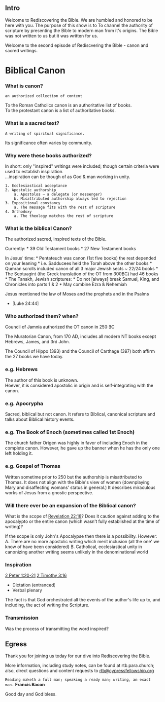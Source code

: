 ## Intro
Welcome to Rediscovering the Bible. We are humbled and honored to be here with you. The purpose of this show is to To channel the authority of scripture by presenting the Bible to modern man from it's origins. The Bible was not written to us but it was written for us.

Welcome to the second episode of Rediscvering the Bible - canon and sacred writings.


# Biblical Canon

### What is canon?  
  `an authorized collection of content`

  To the Roman Catholics canon is an authoritative list of books.  
  To the protestant canon is a list of authoritative books.  


### What is a sacred text?
  `A writing of spiritual significance.`  
  
  Its significance often varies by community.


### Why were these books authorized?
  In short: only "inspired" writings were included; though certain criteria were used to establish inspiration.  
  ...inspiration can be though of as God & man working in unity.  

	1. Ecclesiastical acceptance
	2. Apostolic authorship
		a. Apostolos ~ a delegate (or messenger)
		b. Misattributed authorship always led to rejection
	3. Expositional constancy
		a. The message fits with the rest of scripture
	4. Orthodoxy
		a. The theology matches the rest of scripture


### What is the biblical Canon?
  The authorized sacred, inspired texts of the Bible.
  
  Currently:
	* 39 Old Testament books
	* 27 New Testament books
    
  In Jesus' time:
	* Pentateuch was canon (1st five books) the rest depended on your leaning
		* i.e. Sadducees held the Torah above the other books
	* Qumran scrolls included canon of all 3 major Jewish sects ~ 22/24 books
	* The Septuagint (the Greek translation of the OT from 300BC) had 46 books
	* The Tanakh, Jewish scriptures:
		* Do not [always] break Samuel, King, and Chronicles into parts 1 & 2
		* May combine Ezra & Nehemiah

  Jesus mentioned the law of Moses and the prophets and in the Psalms
  - [Luke 24:44]


### Who authorized them? when?
  Council of Jamnia authorized the OT canon in 250 BC
  
  The Muratorian Canon, from 170 AD, includes all modern NT books except Hebrews, James, and 3rd John.
  
  The Council of Hippo (393) and the Council of Carthage (397) both affirm the 27 books we have today.


### e.g. Hebrews
  The author of this book is unknown.  
  Hoever, it is considered apostolic in origin and is self-integrating with the canon.

### e.g. Apocrypha
  Sacred, biblical but not canon.
  It refers to Biblical, canonical scripture and talks about Biblical history events.

### e.g. The Book of Enoch (sometimes called 1st Enoch)
  The church father Origen was highly in favor of including Enoch in the complete canon.
  However, he gave up the banner when he has the only one left holding it.

### e.g. Gospel of Thomas
  Written sometime prior to 250 but the authorship is misattributed to Thomas.
  It does not align with the Bible's view of women (downplaying Mary and disaffecting womans' status in general.)
  It describes miraculous works of Jesus from a gnostic perspective.


### Will there ever be an expansion of the Biblical canon?
  What is the scope of [Revelation 22:18]()?  Does it caution against adding to the apocalypto or the entire canon (which wasn't fully established at the time of writing)?

  If the scope is only John's Apocalypse then there is a possibility.  However:
  A. There are no more apostolic writing which merit inclusion (all the one' we know of have been considered)
  B. Catholical, ecclesiastical unity in canonizing another writing seems unlikely in the denominational world


### Inspiration

  [2 Peter 1:20-21]()
  [2 Timothy 3:16]()

- Dictation (entranced)
- Verbal plenary

The fact is that God orchestrated all the events of the author's life up to, and including, the act of writing the Scripture.


### Transmission

Was the process of transmitting the word inspired?


## Egress
Thank you for joining us today for our dive into Rediscovering the Bible.

More information, including study notes, can be found at rtb.para.church; also, direct questions and content requests to rtb@cypressfellowship.org

`Reading maketh a full man; speaking a ready man; writing, an exact man.` **Francis Bacon**

Good day and God bless.

